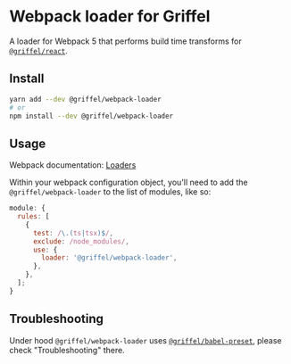 # Webpack loader for Griffel

A loader for Webpack 5 that performs build time transforms for [`@griffel/react`](../react).

## Install

```bash
yarn add --dev @griffel/webpack-loader
# or
npm install --dev @griffel/webpack-loader
```

## Usage

Webpack documentation: [Loaders](https://webpack.js.org/loaders/)

Within your webpack configuration object, you'll need to add the `@griffel/webpack-loader` to the list of modules, like so:

```javascript
module: {
  rules: [
    {
      test: /\.(ts|tsx)$/,
      exclude: /node_modules/,
      use: {
        loader: '@griffel/webpack-loader',
      },
    },
  ];
}
```

## Troubleshooting

Under hood `@griffel/webpack-loader` uses [`@griffel/babel-preset`](../babel-preset), please check "Troubleshooting" there.
